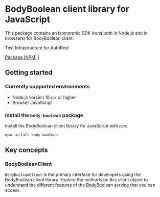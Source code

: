 # BodyBoolean client library for JavaScript

This package contains an isomorphic SDK (runs both in Node.js and in browsers) for BodyBoolean client.

Test Infrastructure for AutoRest

[Package (NPM)](https://www.npmjs.com/package/body-boolean) |

## Getting started

### Currently supported environments

- Node.js version 10.x.x or higher
- Browser JavaScript


### Install the `body-boolean` package

Install the BodyBoolean client library for JavaScript with `npm`:

```bash
npm install body-boolean
```


## Key concepts

### BodyBooleanClient

`BodyBooleanClient` is the primary interface for developers using the BodyBoolean client library. Explore the methods on this client object to understand the different features of the BodyBoolean service that you can access.

